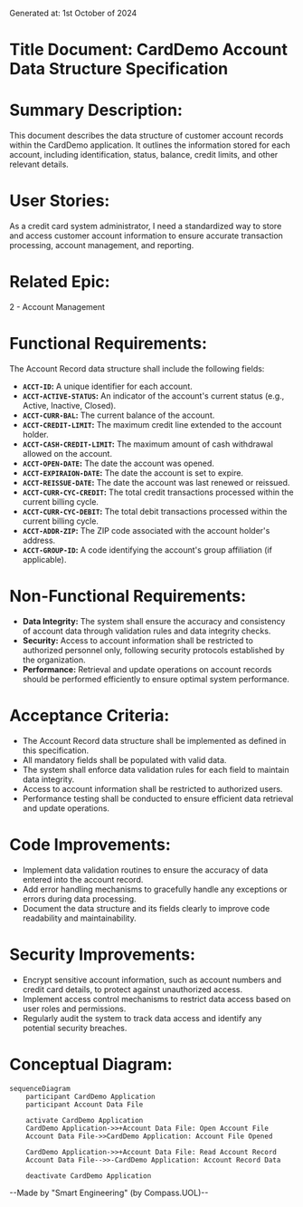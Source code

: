 Generated at: 1st October of 2024

# **Title Document:** CardDemo Account Data Structure Specification

# **Summary Description:**

This document describes the data structure of customer account records within the CardDemo application. It outlines the information stored for each account, including identification, status, balance, credit limits, and other relevant details.

# **User Stories:**

As a credit card system administrator, I need a standardized way to store and access customer account information to ensure accurate transaction processing, account management, and reporting. 

# **Related Epic:**
2 - Account Management

# **Functional Requirements:**

The Account Record data structure shall include the following fields:

* **`ACCT-ID`:** A unique identifier for each account.
* **`ACCT-ACTIVE-STATUS`:** An indicator of the account's current status (e.g., Active, Inactive, Closed).
* **`ACCT-CURR-BAL`:** The current balance of the account.
* **`ACCT-CREDIT-LIMIT`:** The maximum credit line extended to the account holder.
* **`ACCT-CASH-CREDIT-LIMIT`:** The maximum amount of cash withdrawal allowed on the account.
* **`ACCT-OPEN-DATE`:** The date the account was opened.
* **`ACCT-EXPIRAION-DATE`:** The date the account is set to expire.
* **`ACCT-REISSUE-DATE`:** The date the account was last renewed or reissued.
* **`ACCT-CURR-CYC-CREDIT`:** The total credit transactions processed within the current billing cycle.
* **`ACCT-CURR-CYC-DEBIT`:** The total debit transactions processed within the current billing cycle.
* **`ACCT-ADDR-ZIP`:** The ZIP code associated with the account holder's address.
* **`ACCT-GROUP-ID`:**  A code identifying the account's group affiliation (if applicable).

# **Non-Functional Requirements:**

* **Data Integrity:** The system shall ensure the accuracy and consistency of account data through validation rules and data integrity checks.
* **Security:** Access to account information shall be restricted to authorized personnel only, following security protocols established by the organization.
* **Performance:** Retrieval and update operations on account records should be performed efficiently to ensure optimal system performance.

# **Acceptance Criteria:**

* The Account Record data structure shall be implemented as defined in this specification.
* All mandatory fields shall be populated with valid data.
* The system shall enforce data validation rules for each field to maintain data integrity.
* Access to account information shall be restricted to authorized users.
* Performance testing shall be conducted to ensure efficient data retrieval and update operations.

# **Code Improvements:**

* Implement data validation routines to ensure the accuracy of data entered into the account record.
* Add error handling mechanisms to gracefully handle any exceptions or errors during data processing.
* Document the data structure and its fields clearly to improve code readability and maintainability.

# **Security Improvements:**

* Encrypt sensitive account information, such as account numbers and credit card details, to protect against unauthorized access.
* Implement access control mechanisms to restrict data access based on user roles and permissions.
* Regularly audit the system to track data access and identify any potential security breaches.

# **Conceptual Diagram:**

```mermaid
sequenceDiagram
    participant CardDemo Application
    participant Account Data File

    activate CardDemo Application
    CardDemo Application->>+Account Data File: Open Account File
    Account Data File->>CardDemo Application: Account File Opened

    CardDemo Application->>+Account Data File: Read Account Record
    Account Data File-->>-CardDemo Application: Account Record Data

    deactivate CardDemo Application
```

--Made by "Smart Engineering" (by Compass.UOL)--
